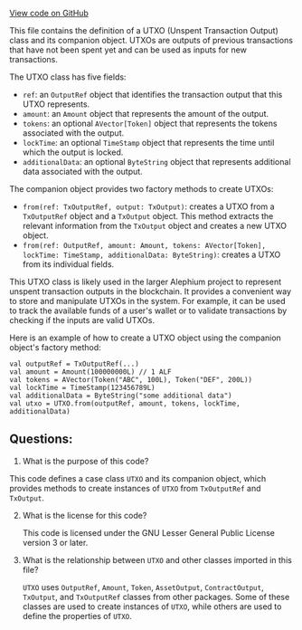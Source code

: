 [View code on GitHub](https://github.com/oxygenium/oxygenium/api/src/main/scala/org/oxygenium/api/model/UTXO.scala)

This file contains the definition of a UTXO (Unspent Transaction Output) class and its companion object. UTXOs are outputs of previous transactions that have not been spent yet and can be used as inputs for new transactions. 

The UTXO class has five fields: 
- `ref`: an `OutputRef` object that identifies the transaction output that this UTXO represents.
- `amount`: an `Amount` object that represents the amount of the output.
- `tokens`: an optional `AVector[Token]` object that represents the tokens associated with the output.
- `lockTime`: an optional `TimeStamp` object that represents the time until which the output is locked.
- `additionalData`: an optional `ByteString` object that represents additional data associated with the output.

The companion object provides two factory methods to create UTXOs:
- `from(ref: TxOutputRef, output: TxOutput)`: creates a UTXO from a `TxOutputRef` object and a `TxOutput` object. This method extracts the relevant information from the `TxOutput` object and creates a new UTXO object.
- `from(ref: OutputRef, amount: Amount, tokens: AVector[Token], lockTime: TimeStamp, additionalData: ByteString)`: creates a UTXO from its individual fields.

This UTXO class is likely used in the larger Alephium project to represent unspent transaction outputs in the blockchain. It provides a convenient way to store and manipulate UTXOs in the system. For example, it can be used to track the available funds of a user's wallet or to validate transactions by checking if the inputs are valid UTXOs. 

Here is an example of how to create a UTXO object using the companion object's factory method:
```
val outputRef = TxOutputRef(...)
val amount = Amount(100000000L) // 1 ALF
val tokens = AVector(Token("ABC", 100L), Token("DEF", 200L))
val lockTime = TimeStamp(123456789L)
val additionalData = ByteString("some additional data")
val utxo = UTXO.from(outputRef, amount, tokens, lockTime, additionalData)
```
## Questions: 
 1. What is the purpose of this code?
   
   This code defines a case class `UTXO` and its companion object, which provides methods to create instances of `UTXO` from `TxOutputRef` and `TxOutput`. 

2. What is the license for this code?
   
   This code is licensed under the GNU Lesser General Public License version 3 or later. 

3. What is the relationship between `UTXO` and other classes imported in this file?
   
   `UTXO` uses `OutputRef`, `Amount`, `Token`, `AssetOutput`, `ContractOutput`, `TxOutput`, and `TxOutputRef` classes from other packages. Some of these classes are used to create instances of `UTXO`, while others are used to define the properties of `UTXO`.